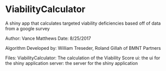 # ViabilityCalculator
A shiny app that calculates targeted viability deficiencies based off of data from a google survey

Author: Vance Matthews
Date: 8/25/2017

Algorithm Developed by: William Treseder, Roland Gillah of BMNT Partners

Files:
ViabilityCalculator: The calculation of the Viability Score
ui: the ui for the shiny application
server: the server for the shiny application


